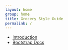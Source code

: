 ```yaml
---
layout: home
group: home
title: Grocery Style Guide
permalink: /
---
```




- [Introduction](/docs/getting-started/introduction.html)
- [Bootstrap Docs](/docs/bootstrap/getting-started/introduction.html)

